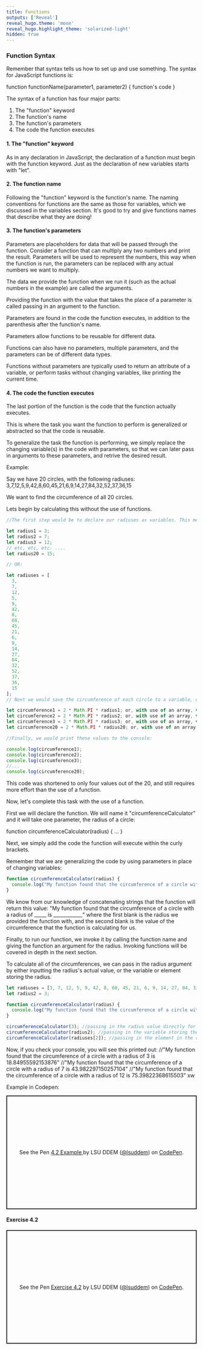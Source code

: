 ```yaml
---
title: Functions
outputs: ['Reveal']
reveal_hugo.theme: 'moon'
reveal_hugo.highlight_theme: 'solarized-light'
hidden: true
---
```


### Function Syntax 

Remember that syntax tells us how to set up and use something. The syntax for JavaScript functions is:

function functionName(parameter1, parameter2) {
  function's code
}

The syntax of a function has four major parts:
1. The "function" keyword
2. The function's name
3. The function's parameters
4. The code the function executes

#### 1. The "function" keyword

As in any declaration in JavaScript, the declaration of a function must begin with the function keyword. Just as the declaration of new variables starts with "let".

#### 2. The function name

Following the "function" keyword is the function's name. The naming conventions for functions are the same as those for variables, which we discussed in the variables section. It's good to try and give functions names that describe what they are doing!

#### 3. The function's parameters

Parameters are placeholders for data that will be passed through the function. Consider a function that can multiply any two numbers and print the result. Parameters will be used to represent the numbers, this way when the function is run, the parameters can be replaced with any actual numbers we want to multiply. 

The data we provide the function when we run it (such as the actual numbers in the example) are called the arguments. 

Providing the function with the value that takes the place of a parameter is called passing in an argument to the function.

Parameters are found in the code the function executes, in addition to the parenthesis after the function's name.

Parameters allow functions to be reusable for different data. 

Functions can also have no parameters, multiple parameters, and the parameters can be of different data types.

Functions without parameters are typically used to return an attribute of a variable, or perform tasks without changing variables, like printing the current time.

#### 4. The code the function executes

The last portion of the function is the code that the function actually executes.

This is where the task you want the function to perform is generalized or abstracted so that the code is reusable.

To generalize the task the function is performing, we simply replace the changing variable(s) in the code with parameters, so that we can later pass in arguments to these parameters, and retrive the desired result.

Example:

Say we have 20 circles, with the following radiuses: 3,7,12,5,9,42,8,60,45,21,6,9,14,27,84,32,52,37,36,15

We want to find the circumference of all 20 circles.

Lets begin by calculating this without the use of functions.

```js
//The first step would be to declare our radiuses as variables. This means declaring 20 different variables, or creating an array with 20 elements.

let radius1 = 3;
let radius2 = 7;
let radius3 = 12;
// etc, etc, etc. ....
let radius20 = 15;

// OR:

let radiuses = [
  3,
  7,
  12,
  5,
  9,
  42,
  8,
  60,
  45,
  21,
  6,
  9,
  14,
  27,
  84,
  32,
  52,
  37,
  36,
  15
];
// Next we would save the circumference of each circle to a variable, or print each circumference to the console.

let circumference1 = 2 * Math.PI * radius1; or, with use of an array, var circumference1 = 2*Math.PI*radiuses[0];
let circumference2 = 2 * Math.PI * radius2; or, with use of an array, var circumference2 = 2*Math.PI*radiuses[1];
let circumference3 = 2 * Math.PI * radius3; or, with use of an array, var circumference3 = 2*Math.PI*radiuses[2];
let circumference20 = 2 * Math.PI * radius20; or, with use of an array, var circumference20 = 2*Math.PI*radiuses[19];

//Finally, we would print these values to the console:

console.log(circumference1);
console.log(circumference2);
console.log(circumference3);
//...
console.log(circumference20);
```
This code was shortened to only four values out of the 20, and still requires more effort than the use of a function.

Now, let's complete this task with the use of a function.

First we will declare the function. We will name it "circumferenceCalculator" and it will take one parameter, the radius of a circle:

function circumferenceCalculator(radius) {
  ...
}

Next, we simply add the code the function will execute within the curly brackets.

Remember that we are generalizing the code by using parameters in place of changing variables:

```js
function circumferenceCalculator(radius) {
  console.log("My function found that the circumference of a circle with a radius of " + radius + " is " + 2 * Math.PI * radius);
}
```

We know from our knowledge of concatenating strings that the function will return this value: "My function found that the circumference of a circle with a radius of _____ is ____________" where the first blank is the radius we provided the function with, and the second blank is the value of the circumference that the function is calculating for us.

Finally, to run our function, we invoke it by calling the function name and giving the function an argument for the radius. Invoking functions will be covered in depth in the next section.

To calculate all of the circumferences, we can pass in the radius argument by either inputting the radius's actual value, or the variable or element storing the radius.
```js
let radiuses = [3, 7, 12, 5, 9, 42, 8, 60, 45, 21, 6, 9, 14, 27, 84, 32, 52, 37, 36, 15];
let radius2 = 3;

function circumferenceCalculator(radius) {
  console.log("My function found that the circumference of a circle with a radius of " + radius + " is " + 2 * Math.PI * radius);
}

circumferenceCalculator(3); //passing in the radius value directly for the first circle
circumferenceCalculator(radius2); //passing in the variable storing the radius value for the second circle
circumferenceCalculator(radiuses[2]); //passing in the element in the radiuses array that stores the radius value for the third circle (remember that it is radiuses[2] because the index of an array begins at 0 rather than 1.)
```

Now, if you check your console, you will see this printed out:
//"My function found that the circumference of a circle with a radius of 3 is 18.84955592153876"
//"My function found that the circumference of a circle with a radius of 7 is 43.982297150257104"
//"My function found that the circumference of a circle with a radius of 12 is 75.39822368615503"
xw

Example in Codepen: 

<p class="codepen" data-height="300" data-default-tab="result" data-slug-hash="vEBgbVq" data-pen-title="4.2 Example " data-user="lsuddem" style="height: 300px; box-sizing: border-box; display: flex; align-items: center; justify-content: center; border: 2px solid; margin: 1em 0; padding: 1em;">
  <span>See the Pen <a href="https://codepen.io/lsuddem/pen/vEBgbVq">
  4.2 Example </a> by LSU DDEM (<a href="https://codepen.io/lsuddem">@lsuddem</a>)
  on <a href="https://codepen.io">CodePen</a>.</span>
</p>
<script async src="https://cpwebassets.codepen.io/assets/embed/ei.js"></script>

#### Exercise 4.2

<p class="codepen" data-height="300" data-default-tab="result" data-slug-hash="LEPxqqq" data-pen-title="Exercise 4.2" data-user="lsuddem" style="height: 300px; box-sizing: border-box; display: flex; align-items: center; justify-content: center; border: 2px solid; margin: 1em 0; padding: 1em;">
  <span>See the Pen <a href="https://codepen.io/lsuddem/pen/LEPxqqq">
  Exercise 4.2</a> by LSU DDEM (<a href="https://codepen.io/lsuddem">@lsuddem</a>)
  on <a href="https://codepen.io">CodePen</a>.</span>
</p>
<script async src="https://cpwebassets.codepen.io/assets/embed/ei.js"></script>